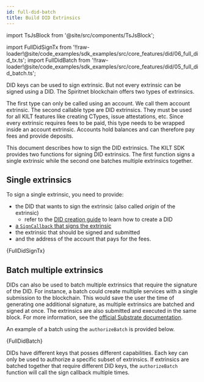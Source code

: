 ```yaml
---
id: full-did-batch
title: Build DID Extrinsics
---
```


import TsJsBlock from '@site/src/components/TsJsBlock';

import FullDidSignTx from '!!raw-loader!@site/code_examples/sdk_examples/src/core_features/did/06_full_did_tx.ts';
import FullDidBatch from '!!raw-loader!@site/code_examples/sdk_examples/src/core_features/did/05_full_did_batch.ts';

DID keys can be used to sign extrinsic.
But not every extrinsic can be signed using a DID.
The Spiritnet blockchain offers two types of extrinsics.

The first type can only be called using an account.
We call them account extrinsic.
The second callable type are DID extrinsics.
They must be used for all KILT features like creating CTypes, issue attestations, etc.
Since every extrinsic requires fees to be paid, this type needs to be wrapped inside an account extrinsic.
Accounts hold balances and can therefore pay fees and provide deposits.

This document describes how to sign the DID extrinsics.
The KILT SDK provides two functions for signing DID extrinsics.
The first function signs a single extrinsic while the second one batches multiple extrinsics together.

## Single extrinsics

To sign a single extrinsic, you need to provide:

* the DID that wants to sign the extrinsic (also called *origin* of the extrinsic)
  * refer to the [DID creation guide](01_full_did_creation.md) to learn how to create a DID
* [a `SignCallback` that signs the extrinsic](../07_signCallback.md)
* the extrinsic that should be signed and submitted
* and the address of the account that pays for the fees.

<TsJsBlock>
  {FullDidSignTx}
</TsJsBlock>


## Batch multiple extrinsics

DIDs can also be used to batch multiple extrinsics that require the signature of the DID.
For instance, a batch could create multiple services with a single submission to the blockchain.
This would save the user the time of generating one additional signature, as multiple extrinsics are batched and signed at once.
The extrinsics are also submitted and executed in the same block.
For more information, see the [official Substrate documentation](https://paritytech.github.io/substrate/master/pallet_utility/pallet/struct.Pallet.html).

An example of a batch using the `authorizeBatch` is provided below.

<TsJsBlock>
  {FullDidBatch}
</TsJsBlock>

DIDs have different keys that posses different capabilities.
Each key can only be used to authorize a specific subset of extrinsics.
If extrinsics are batched together that require different DID keys, the `authorizeBatch` function will call the sign callback multiple times.
